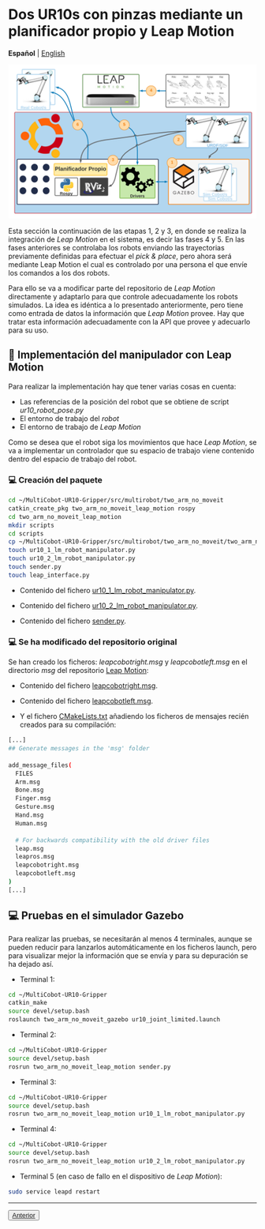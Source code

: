 <!--- Para dos robots opción A--->
# Dos UR10s con pinzas mediante un planificador propio y Leap Motion

**Español** | [English](https://github.com/Serru/MultiCobot-UR10-Gripper/blob/main/doc/no_moveit/ENG/two_arm_no_moveit_lm.md)


![image](/doc/imgs_md/Diseno-no-moveit-general-dos-cobots-leap-motion.png  "Cargado el modelo URDF del robot UR10")

Esta sección la continuación de las etapas 1, 2 y 3, en donde se realiza la integración de *Leap Motion* en el sistema, es decir las fases 4 y 5. En las fases anteriores se controlaba los robots enviando las trayectorias previamente definidas para efectuar el *pick & place*, pero ahora será mediante Leap Motion el cual es controlado por una persona el que envíe los comandos a los dos robots.

Para ello se va a modificar parte del repositorio de *Leap Motion* directamente y adaptarlo para que controle adecuadamente los robots simulados. La idea es idéntica a lo presentado anteriormente, pero tiene como entrada de datos la información que *Leap Motion* provee. Hay que tratar esta información adecuadamente con la API que provee y adecuarlo para su uso.


## :book: Implementación del manipulador con Leap Motion

Para realizar la implementación hay que tener varias cosas en cuenta:

- Las referencias de la posición del robot que se obtiene de script *ur10_robot_pose.py*
- El entorno de trabajo del *robot*
- El entorno de trabajo de *Leap Motion*

Como se desea que el robot siga los movimientos que hace *Leap Motion*, se va a implementar un controlador que su espacio de trabajo viene contenido dentro del espacio de trabajo del robot.

### :computer: Creación del paquete

```bash
cd ~/MultiCobot-UR10-Gripper/src/multirobot/two_arm_no_moveit
catkin_create_pkg two_arm_no_moveit_leap_motion rospy
cd two_arm_no_moveit_leap_motion
mkdir scripts
cd scripts
cp ~/MultiCobot-UR10-Gripper/src/multirobot/two_arm_no_moveit/two_arm_no_moveit_manipulator/scripts/kinematics_utils.py .
touch ur10_1_lm_robot_manipulator.py
touch ur10_2_lm_robot_manipulator.py
touch sender.py
touch leap_interface.py
```

- Contenido del fichero [ur10_1_lm_robot_manipulator.py](https://github.com/Serru/MultiCobot-UR10-Gripper/blob/main/src/multirobot/two_arm_no_moveit/two_arm_no_moveit_leap_motion/scripts/ur10_1_lm_robot_manipulator.py).

- Contenido del fichero [ur10_2_lm_robot_manipulator.py](https://github.com/Serru/MultiCobot-UR10-Gripper/blob/main/src/multirobot/two_arm_no_moveit/two_arm_no_moveit_leap_motion/scripts/ur10_2_lm_robot_manipulator.py).

- Contenido del fichero [sender.py](https://github.com/Serru/MultiCobot-UR10-Gripper/blob/main/src/multirobot/two_arm_no_moveit/two_arm_no_moveit_leap_motion/scripts/sender.py).

### :computer: Se ha modificado del repositorio original

Se han creado los ficheros: *leapcobotright.msg* y *leapcobotleft.msg* en el directorio *msg* del repositorio [Leap Motion](https://github.com/Serru/MultiCobot-UR10-Gripper/tree/main/src/leap_motion):

- Contenido del fichero [leapcobotright.msg](https://github.com/Serru/MultiCobot-UR10-Gripper/blob/main/src/leap_motion/msg/leapcobotright.msg).

- Contenido del fichero [leapcobotleft.msg](https://github.com/Serru/MultiCobot-UR10-Gripper/blob/main/src/leap_motion/msg/leapcobotleft.msg).

- Y el fichero [CMakeLists.txt](https://github.com/Serru/MultiCobot-UR10-Gripper/blob/main/src/leap_motion/CMakeLists.txt) añadiendo los ficheros de mensajes recién creados para su compilación:

```bash
[...]
## Generate messages in the 'msg' folder

add_message_files(
  FILES
  Arm.msg
  Bone.msg
  Finger.msg
  Gesture.msg
  Hand.msg
  Human.msg

  # For backwards compatibility with the old driver files
  leap.msg
  leapros.msg
  leapcobotright.msg
  leapcobotleft.msg
)
[...]
```

## :computer: Pruebas en el simulador Gazebo
Para realizar las pruebas, se necesitarán al menos 4 terminales, aunque se pueden reducir para lanzarlos automáticamente en los ficheros launch, pero para visualizar mejor la información que se envía y para su depuración se ha dejado así.

- Terminal 1:
```bash
cd ~/MultiCobot-UR10-Gripper
catkin_make
source devel/setup.bash
roslaunch two_arm_no_moveit_gazebo ur10_joint_limited.launch
```

- Terminal 2:
```bash
cd ~/MultiCobot-UR10-Gripper
source devel/setup.bash
rosrun two_arm_no_moveit_leap_motion sender.py
```

- Terminal 3:
```bash
cd ~/MultiCobot-UR10-Gripper
source devel/setup.bash
rosrun two_arm_no_moveit_leap_motion ur10_1_lm_robot_manipulator.py 
```

- Terminal 4:
```bash
cd ~/MultiCobot-UR10-Gripper
source devel/setup.bash
rosrun two_arm_no_moveit_leap_motion ur10_2_lm_robot_manipulator.py 
```

- Terminal 5 (en caso de fallo en el dispositivo de *Leap Motion*):
```bash
sudo service leapd restart
```

---

<div>
  <p align="left">
    <button name="button">
                <a rel="license" href="https://github.com/Serru/MultiCobot-UR10-Gripper/blob/main/doc/design-lm.md">Anterior</a>
    </button>
  </p>
</div>